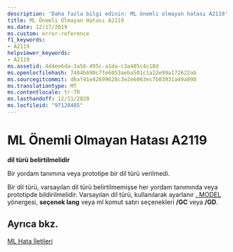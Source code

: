 ```yaml
---
description: 'Daha fazla bilgi edinin: ML önemli olmayan hatası A2119'
title: ML Önemli Olmayan Hatası A2119
ms.date: 12/17/2019
ms.custom: error-reference
f1_keywords:
- A2119
helpviewer_keywords:
- A2119
ms.assetid: 4d4ee6da-3a58-495c-a1da-c3a405c4c18d
ms.openlocfilehash: 7404b690c7fe6053aeba501c1a12e99a172622ab
ms.sourcegitcommit: d6af41e42699628c3e2e6063ec7b03931a49a098
ms.translationtype: MT
ms.contentlocale: tr-TR
ms.lasthandoff: 12/11/2020
ms.locfileid: "97128485"
---
```

# <a name="ml-nonfatal-error-a2119"></a>ML Önemli Olmayan Hatası A2119

**dil türü belirtilmelidir**

Bir yordam tanımına veya prototipe bir dil türü verilmedi.

Bir dil türü, varsayılan dil türü belirtilmemişse her yordam tanımında veya prototipde bildirilmelidir. Varsayılan dil türü, kullanılarak ayarlanır [. MODEL](dot-model.md) yönergesi, **seçenek lang** veya ml komut satırı seçenekleri **/GC** veya **/GD**.

## <a name="see-also"></a>Ayrıca bkz.

[ML Hata İletileri](ml-error-messages.md)
